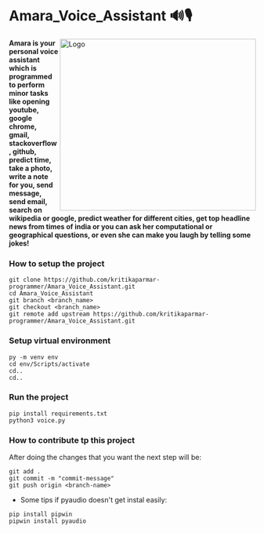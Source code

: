 # Amara_Voice_Assistant 🔊🎙
<img src="https://miro.medium.com/max/2972/1*MPo_dvfZZ8_sLgmqxK1SgQ.png" align="right" alt="Logo" width="400" height="350">

**Amara is your personal voice assistant which is programmed to perform minor tasks like opening youtube, google chrome, gmail, stackoverflow , github, predict time, take a photo, write a note for you, send message, send email, search on wikipedia or google, predict weather for different cities, get top headline news from times of india or you can ask her computational or geographical questions, or even she can make you laugh by telling some jokes!**

### How to setup the project
```
git clone https://github.com/kritikaparmar-programmer/Amara_Voice_Assistant.git
cd Amara_Voice_Assistant
git branch <branch_name>
git checkout <branch_name>
git remote add upstream https://github.com/kritikaparmar-programmer/Amara_Voice_Assistant.git
```

### Setup virtual environment
```
py -m venv env
cd env/Scripts/activate
cd..
cd..
```
### Run the project
```
pip install requirements.txt
python3 voice.py
```

### How to contribute tp this project
After doing the changes that you want the next step will be:
```
git add .
git commit -m "commit-message"
git push origin <branch-name>
```

- Some tips if pyaudio doesn't get instal easily:
```
pip install pipwin
pipwin install pyaudio
```

